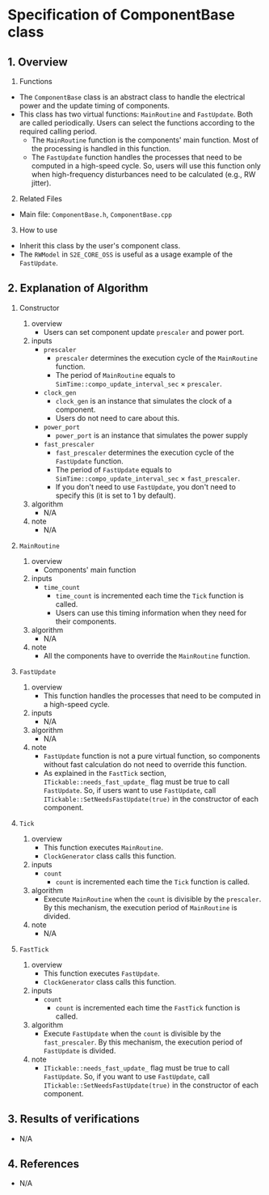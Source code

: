 # Specification of ComponentBase class

## 1.  Overview
1. Functions
  - The `ComponentBase` class is an abstract class to handle the electrical power and the update timing of components.
  - This class has two virtual functions: `MainRoutine` and `FastUpdate`. Both are called periodically. Users can select the functions according to the required calling period.
    + The `MainRoutine` function is the components' main function. Most of the processing is handled in this function.
    + The `FastUpdate` function handles the processes that need to be computed in a high-speed cycle. So, users will use this function only when high-frequency disturbances need to be calculated (e.g., RW jitter).

2. Related Files
  - Main file: `ComponentBase.h`, `ComponentBase.cpp`

3. How to use
  - Inherit this class by the user's component class.
  - The `RWModel` in `S2E_CORE_OSS` is useful as a usage example of the `FastUpdate`.

## 2. Explanation of Algorithm
1. Constructor
    1. overview
       - Users can set component update `prescaler` and power port. 
    2. inputs
       - `prescaler`
         + `prescaler` determines the execution cycle of the `MainRoutine` function.
         + The period of `MainRoutine` equals to `SimTime::compo_update_interval_sec` $`\times`$ `prescaler`.
       - `clock_gen`
         + `clock_gen` is an instance that simulates the clock of a component.
         + Users do not need to care about this.
       - `power_port`
         + `power_port` is an instance that simulates the power supply
       - `fast_prescaler`
         + `fast_prescaler` determines the execution cycle of the `FastUpdate` function.
         + The period of `FastUpdate` equals to `SimTime::compo_update_interval_sec` $`\times`$ `fast_prescaler`.
         + If you don't need to use `FastUpdate`, you don't need to specify this (it is set to 1 by default).
    3. algorithm
       - N/A
    4. note
       - N/A

2. `MainRoutine`
    1. overview
       - Components' main function
    2. inputs
       - `time_count`
         + `time_count` is incremented each time the `Tick` function is called.
         + Users can use this timing information when they need for their components.
    3. algorithm
       - N/A 
   4. note
       - All the components have to override the `MainRoutine` function.

3. `FastUpdate`
    1. overview
       - This function handles the processes that need to be computed in a high-speed cycle.
    2. inputs
       - N/A
    3. algorithm
       - N/A 
    4. note
       - `FastUpdate` function is not a pure virtual function, so components without fast calculation do not need to override this function.
       - As explained in the `FastTick` section, `ITickable::needs_fast_update_` flag must be true to call `FastUpdate`. So, if users want to use `FastUpdate`, call `ITickable::SetNeedsFastUpdate(true)` in the constructor of each component.

4. `Tick`
    1. overview
       - This function executes `MainRoutine`.
       - `ClockGenerator` class calls this function.
    2. inputs
       - `count`
         + `count` is incremented each time the `Tick` function is called.
    3. algorithm
       - Execute `MainRoutine` when the `count` is divisible by the `prescaler`. By this mechanism, the execution period of `MainRoutine` is divided.
    4. note
       - N/A

4. `FastTick`
    1. overview
       - This function executes `FastUpdate`.
       - `ClockGenerator` class calls this function.
    2. inputs
       - `count`
         + `count` is incremented each time the `FastTick` function is called.
    3. algorithm
       - Execute `FastUpdate` when the `count` is divisible by the `fast_prescaler`. By this mechanism, the execution period of `FastUpdate` is divided.
    4. note
       - `ITickable::needs_fast_update_` flag must be true to call `FastUpdate`. So, if you want to use `FastUpdate`, call `ITickable::SetNeedsFastUpdate(true)` in the constructor of each component.

## 3. Results of verifications
- N/A

## 4. References
- N/A
